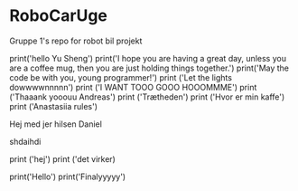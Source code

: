 # RoboCarUge
Gruppe 1's repo for robot bil projekt

print('hello  Yu Sheng')
print('I hope you are having a great day, unless you are a coffee mug, then you are just holding things together.')
print('May the code be with you, young programmer!')
print ('Let the lights dowwwwnnnnn')
print ('I WANT TOOO GOOO HOOOMMME')
print ('Thaaank yooouu Andreas')
print ('Trætheden')
print ('Hvor er min kaffe')
print ('Anastasiia rules')

Hej med jer hilsen Daniel

shdaihdi

print  ('hej')
print ('det virker)

print('Hello')
print('Finalyyyyy')